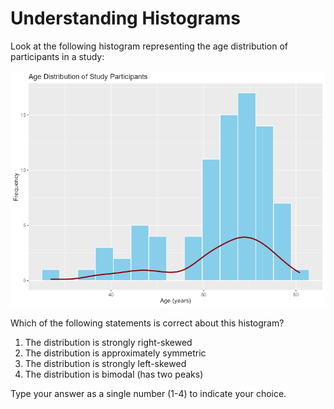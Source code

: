 # Understanding Histograms

Look at the following histogram representing the age distribution of participants in a study:

![Histogram of Age Distribution](media/age_distribution.png)

Which of the following statements is correct about this histogram?

1. The distribution is strongly right-skewed
2. The distribution is approximately symmetric
3. The distribution is strongly left-skewed
4. The distribution is bimodal (has two peaks)

Type your answer as a single number (1-4) to indicate your choice.
